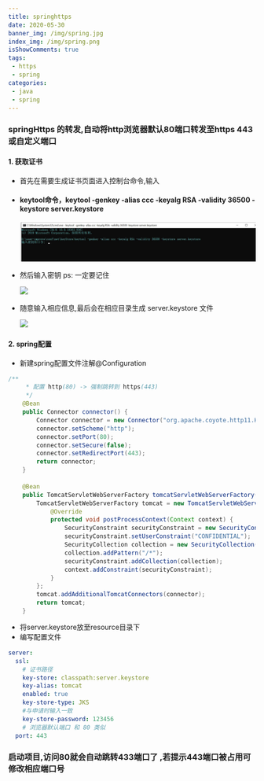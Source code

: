 ```yaml
---
title: springhttps
date: 2020-05-30
banner_img: /img/spring.jpg
index_img: /img/spring.png
isShowComments: true
tags: 
 - https
 - spring
categories:
 - java
 - spring
---
```


###  springHttps 的转发,自动将http浏览器默认80端口转发至https 443或自定义端口

#### 1. 获取证书

- 首先在需要生成证书页面进入控制台命令,输入

- #### keytool命令，keytool -genkey -alias ccc -keyalg RSA -validity 36500 -keystore server.keystore

  ![](./img/https/keystore1.jpg)

- 然后输入密钥 ps: 一定要记住

  ![](/img/https/keystore2.jpg)

- 随意输入相应信息,最后会在相应目录生成 server.keystore 文件

  ![](/img/https/keystore3.jpg)

#### 2. spring配置

- 新建spring配置文件注解@Configuration

```java
/**
     * 配置 http(80) -> 强制跳转到 https(443)
     */
    @Bean
    public Connector connector() {
        Connector connector = new Connector("org.apache.coyote.http11.Http11NioProtocol");
        connector.setScheme("http");
        connector.setPort(80);
        connector.setSecure(false);
        connector.setRedirectPort(443);
        return connector;
    }

    @Bean
    public TomcatServletWebServerFactory tomcatServletWebServerFactory(Connector connector) {
        TomcatServletWebServerFactory tomcat = new TomcatServletWebServerFactory() {
            @Override
            protected void postProcessContext(Context context) {
                SecurityConstraint securityConstraint = new SecurityConstraint();
                securityConstraint.setUserConstraint("CONFIDENTIAL");
                SecurityCollection collection = new SecurityCollection();
                collection.addPattern("/*");
                securityConstraint.addCollection(collection);
                context.addConstraint(securityConstraint);
            }
        };
        tomcat.addAdditionalTomcatConnectors(connector);
        return tomcat;
    }
```

- 将server.keystore放至resource目录下
- 编写配置文件

```yml
server:
  ssl:
    # 证书路径
    key-store: classpath:server.keystore
    key-alias: tomcat
    enabled: true
    key-store-type: JKS
    #与申请时输入一致
    key-store-password: 123456
    # 浏览器默认端口 和 80 类似
  port: 443

```

### 启动项目,访问80就会自动跳转433端口了 ,若提示443端口被占用可修改相应端口号 